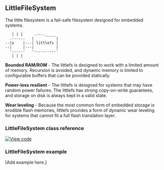 ## LittleFileSystem

The little filesystem is a fail-safe filesystem designed for embedded systems.

```
   | | |     .---._____
  .-----.   |          |
--|o    |---| littlefs |
--|     |---|          |
  '-----'   '----------'
   | | |
```

**Bounded RAM/ROM** - The littlefs is designed to work with a limited amount
of memory. Recursion is avoided, and dynamic memory is limited to configurable
buffers that can be provided statically.

**Power-loss resilient** - The littlefs is designed for systems that may have
random power failures. The littlefs has strong copy-on-write guarantees, and
storage on disk is always kept in a valid state.

**Wear leveling** - Because the most common form of embedded storage is erodible
flash memories, littlefs provides a form of dynamic wear leveling for systems
that cannot fit a full flash translation layer.

### LittleFileSystem class reference

[![View code](https://www.mbed.com/embed/?type=library)](https://os.mbed.com/docs/v5.6/mbed-os-api-doxy/class_f_a_t_file_system.html)

### LittleFileSystem example

[Add example here.]
